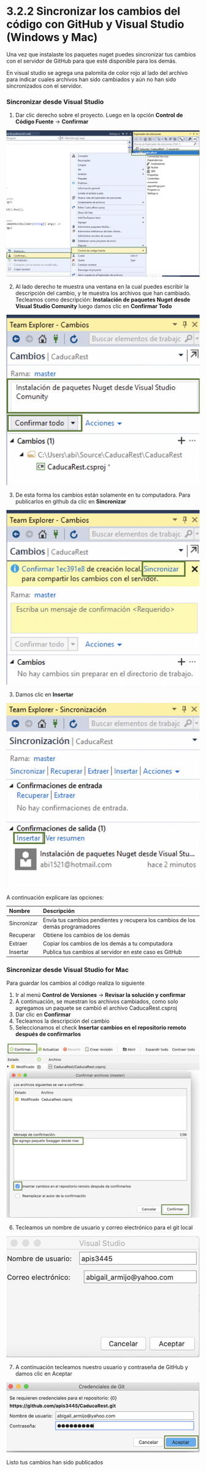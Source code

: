 # 3.2.2 Sincronizar los cambios del código con GitHub y Visual Studio \(Windows y Mac\)

Una vez que instalaste los paquetes nuget puedes sincronizar tus cambios con el servidor de GitHub para que esté disponible para los demás.

En visual studio se agrega una palomita de color rojo al lado del archivo para indicar cuales archivos han sido cambiados y aún no han sido sincronizados con el servidor.

### Sincronizar  desde Visual Studio

1. Dar clic derecho sobre el proyecto. Luego en la opción **Control de Código Fuente** -&gt; **Confirmar**

![](../../.gitbook/assets/image%20%28400%29.png)

2. Al lado derecho te muestra una ventana en la cual puedes escribir la descripción del cambio, y te muestra los archivos que han cambiado. Tecleamos como descripción: **Instalación de paquetes Nuget desde Visual Studio Comunity** luego damos clic en **Confirmar Todo** 

![](../../.gitbook/assets/image%20%28248%29.png)

3. De esta forma los cambios están solamente en tu computadora. Para publicarlos en github da clic en **Sincronizar**

![](../../.gitbook/assets/image%20%28366%29.png)

3. Damos clic en **Insertar**

![](../../.gitbook/assets/image%20%28282%29.png)

 A continuación explicare las opciones:

| Nombre | Descripción |
| :--- | :--- |
| Sincronizar | Envía tus cambios pendientes y recupera los cambios de los demás programadores |
| Recuperar | Obtiene los cambios de los demás |
| Extraer | Copiar los cambios de los demás a tu computadora |
| Insertar | Publica tus cambios al servidor en este caso es GitHub |

### Sincronizar desde Visual Studio for Mac

Para guardar los cambios al código realiza lo siguiente

1. Ir al menú **Control de Versiones** -&gt; **Revisar la solución y confirmar**
2. A continuación, se muestran los archivos cambiados, como solo agregamos un paquete se cambió el archivo CaducaRest.csproj
3. Dar clic en **Confirmar**
4. Tecleamos la descripción del cambio
5. Seleccionamos el check **Insertar cambios en el repositorio remoto después de confirmarlos**

![](../../.gitbook/assets/image%20%28396%29.png)

6. Tecleamos un nombre de usuario y correo electrónico para el git local

![](../../.gitbook/assets/image%20%28310%29.png)

7. A continuación tecleamos nuestro usuario y contraseña de GitHub y damos clic en Aceptar

![](../../.gitbook/assets/image%20%28410%29.png)

Listo tus cambios han sido publicados

